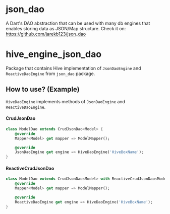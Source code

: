 # json_dao

A Dart's DAO abstraction that can be used with many db engines that enables storing data as JSON/Map structure.
Check it on: https://github.com/jarekb123/json_dao

# hive_engine_json_dao

Package that contains Hive implementation of `JsonDaoEngine` and `ReactiveDaoEngine` from `json_dao` package.

## How to use? (Example)

`HiveDaoEngine` implements methods of `JsonDaoEngine` and `ReactiveDaoEngine`.

#### CrudJsonDao

```dart
class ModelDao extends CrudJsonDao<Model> {
    @override
    Mapper<Model> get mapper => ModelMapper();

    @override
    JsonDaoEngine get engine => HiveDaoEngine('HiveBoxName');
}
```

#### ReactiveCrudJsonDao

```dart
class ModelDao extends CrudJsonDao<Model> with ReactiveCrudJsonDao<Model> {
    @override
    Mapper<Model> get mapper => ModelMapper();

    @override
    ReactiveDaoEngine get engine => HiveDaoEngine('HiveBoxName');
}
```